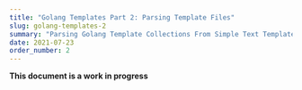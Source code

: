 ```yaml
---
title: "Golang Templates Part 2: Parsing Template Files"
slug: golang-templates-2
summary: "Parsing Golang Template Collections From Simple Text Template Files"
date: 2021-07-23
order_number: 2
---
```


**This document is a work in progress**
